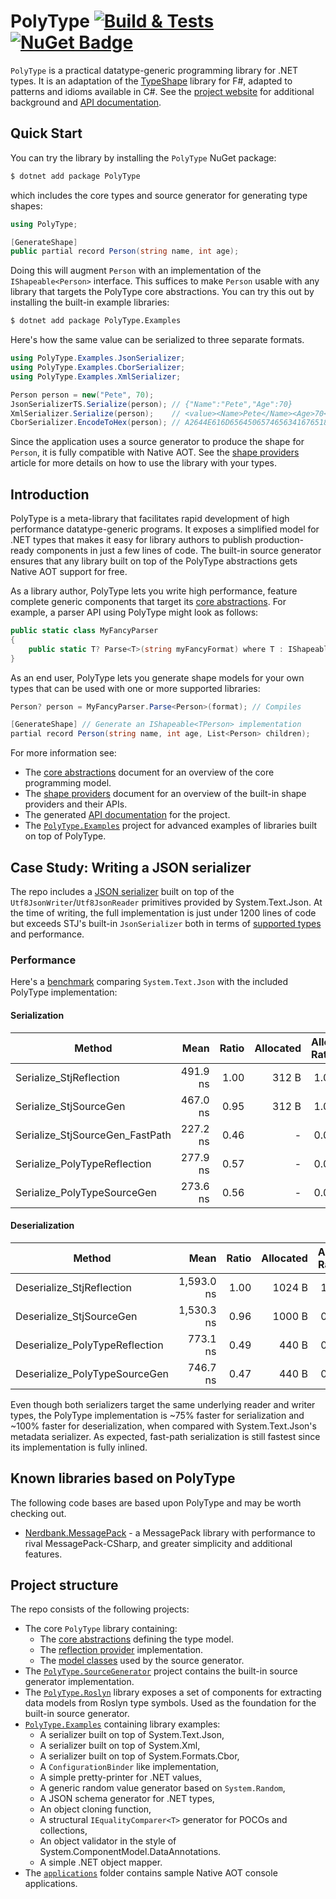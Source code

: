 # PolyType [![Build & Tests](https://github.com/eiriktsarpalis/PolyType/actions/workflows/build.yml/badge.svg)](https://github.com/eiriktsarpalis/PolyType/actions/workflows/build.yml) [![NuGet Badge](https://img.shields.io/nuget/dt/PolyType)](https://www.nuget.org/packages/PolyType/)

`PolyType` is a practical datatype-generic programming library for .NET types. It is an adaptation of the [TypeShape](https://github.com/eiriktsarpalis/TypeShape) library for F#, adapted to patterns and idioms available in C#. See the [project website](https://eiriktsarpalis.github.io/PolyType) for additional background and [API documentation](https://eiriktsarpalis.github.io/PolyType/api/PolyType.html).

## Quick Start

You can try the library by installing the `PolyType` NuGet package:

```bash
$ dotnet add package PolyType
```

which includes the core types and source generator for generating type shapes:

```C#
using PolyType;

[GenerateShape]
public partial record Person(string name, int age);
```

Doing this will augment `Person` with an implementation of the `IShapeable<Person>` interface. This suffices to make `Person` usable with any library that targets the PolyType core abstractions. You can try this out by installing the built-in example libraries:

```bash
$ dotnet add package PolyType.Examples
```

Here's how the same value can be serialized to three separate formats.

```csharp
using PolyType.Examples.JsonSerializer;
using PolyType.Examples.CborSerializer;
using PolyType.Examples.XmlSerializer;

Person person = new("Pete", 70);
JsonSerializerTS.Serialize(person); // {"Name":"Pete","Age":70}
XmlSerializer.Serialize(person);    // <value><Name>Pete</Name><Age>70</Age></value>
CborSerializer.EncodeToHex(person); // A2644E616D656450657465634167651846
```

Since the application uses a source generator to produce the shape for `Person`, it is fully compatible with Native AOT. See the [shape providers](https://eiriktsarpalis.github.io/PolyType/shape-providers.html) article for more details on how to use the library with your types.

## Introduction

PolyType is a meta-library that facilitates rapid development of high performance datatype-generic programs. It exposes a simplified model for .NET types that makes it easy for library authors to publish production-ready components in just a few lines of code. The built-in source generator ensures that any library built on top of the PolyType abstractions gets Native AOT support for free.

As a library author, PolyType lets you write high performance, feature complete generic components that target its [core abstractions](https://eiriktsarpalis.github.io/PolyType/core-abstractions.html). For example, a parser API using PolyType might look as follows:

```C#
public static class MyFancyParser
{
    public static T? Parse<T>(string myFancyFormat) where T : IShapeable<T>;
}
```

As an end user, PolyType lets you generate shape models for your own types that can be used with one or more supported libraries:

```C#
Person? person = MyFancyParser.Parse<Person>(format); // Compiles

[GenerateShape] // Generate an IShapeable<TPerson> implementation
partial record Person(string name, int age, List<Person> children);
```

For more information see:

* The [core abstractions](https://eiriktsarpalis.github.io/PolyType/core-abstractions.html) document for an overview of the core programming model.
* The [shape providers](https://eiriktsarpalis.github.io/PolyType/shape-providers.html) document for an overview of the built-in shape providers and their APIs.
* The generated [API documentation](https://eiriktsarpalis.github.io/PolyType/api/PolyType.html) for the project.
* The [`PolyType.Examples`](https://github.com/eiriktsarpalis/PolyType/tree/main/src/PolyType.Examples) project for advanced examples of libraries built on top of PolyType.

## Case Study: Writing a JSON serializer

The repo includes a [JSON serializer](https://github.com/eiriktsarpalis/PolyType/tree/main/src/PolyType.Examples/JsonSerializer) built on top of the `Utf8JsonWriter`/`Utf8JsonReader` primitives provided by System.Text.Json. At the time of writing, the full implementation is just under 1200 lines of code but exceeds STJ's built-in `JsonSerializer` both in terms of [supported types](https://github.com/eiriktsarpalis/PolyType/blob/main/tests/PolyType.Tests/JsonTests.cs) and performance.

### Performance

Here's a [benchmark](https://github.com/eiriktsarpalis/PolyType/blob/main/tests/PolyType.Benchmarks/JsonBenchmark.cs) comparing `System.Text.Json` with the included PolyType implementation:

#### Serialization

| Method                          | Mean     | Ratio | Allocated | Alloc Ratio |
|-------------------------------- |---------:|------:|----------:|------------:|
| Serialize_StjReflection         | 491.9 ns |  1.00 |     312 B |        1.00 |
| Serialize_StjSourceGen          | 467.0 ns |  0.95 |     312 B |        1.00 |
| Serialize_StjSourceGen_FastPath | 227.2 ns |  0.46 |         - |        0.00 |
| Serialize_PolyTypeReflection    | 277.9 ns |  0.57 |         - |        0.00 |
| Serialize_PolyTypeSourceGen     | 273.6 ns |  0.56 |         - |        0.00 |

#### Deserialization

| Method                          | Mean       | Ratio | Allocated | Alloc Ratio |
|-------------------------------- |-----------:|------:|----------:|------------:|
| Deserialize_StjReflection       | 1,593.0 ns |  1.00 |    1024 B |        1.00 |
| Deserialize_StjSourceGen        | 1,530.3 ns |  0.96 |    1000 B |        0.98 |
| Deserialize_PolyTypeReflection  |   773.1 ns |  0.49 |     440 B |        0.43 |
| Deserialize_PolyTypeSourceGen   |   746.7 ns |  0.47 |     440 B |        0.43 |

Even though both serializers target the same underlying reader and writer types, the PolyType implementation is ~75% faster for serialization and ~100% faster for deserialization, when compared with System.Text.Json's metadata serializer. As expected, fast-path serialization is still fastest since its implementation is fully inlined.

## Known libraries based on PolyType

The following code bases are based upon PolyType and may be worth checking out.

* [Nerdbank.MessagePack](https://github.com/AArnott/Nerdbank.MessagePack) - a MessagePack library with performance to rival MessagePack-CSharp, and greater simplicity and additional features.

## Project structure

The repo consists of the following projects:

* The core `PolyType` library containing:
  * The [core abstractions](https://github.com/eiriktsarpalis/PolyType/tree/main/src/PolyType/Abstractions) defining the type model.
  * The [reflection provider](https://github.com/eiriktsarpalis/PolyType/tree/main/src/PolyType/ReflectionProvider) implementation.
  * The [model classes](https://github.com/eiriktsarpalis/PolyType/tree/main/src/PolyType/SourceGenModel) used by the source generator.
* The [`PolyType.SourceGenerator`](https://github.com/eiriktsarpalis/PolyType/tree/main/src/PolyType.SourceGenerator) project contains the built-in source generator implementation.
* The [`PolyType.Roslyn`](https://github.com/eiriktsarpalis/PolyType/tree/main/src/PolyType.Roslyn) library exposes a set of components for extracting data models from Roslyn type symbols. Used as the foundation for the built-in source generator.
* [`PolyType.Examples`](https://github.com/eiriktsarpalis/PolyType/tree/main/src/PolyType.Examples) containing library examples:
  * A serializer built on top of System.Text.Json,
  * A serializer built on top of System.Xml,
  * A serializer built on top of System.Formats.Cbor,
  * A `ConfigurationBinder` like implementation,
  * A simple pretty-printer for .NET values,
  * A generic random value generator based on `System.Random`,
  * A JSON schema generator for .NET types,
  * An object cloning function,
  * A structural `IEqualityComparer<T>` generator for POCOs and collections,
  * An object validator in the style of System.ComponentModel.DataAnnotations.
  * A simple .NET object mapper.
* The [`applications`](https://github.com/eiriktsarpalis/PolyType/tree/main/applications) folder contains sample Native AOT console applications.
